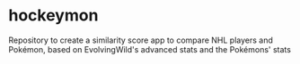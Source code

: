# hockeymon
Repository to create a similarity score app to compare NHL players and Pokémon, based on EvolvingWild's advanced stats and the Pokémons' stats
